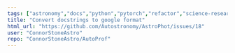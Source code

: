```yaml
---
tags: ["astronomy","docs","python","pytorch","refactor","science-research","scientific-computing"]
title: "Convert docstrings to google format"
html_url: "https://github.com/Autostronomy/AstroPhot/issues/18"
user: "ConnorStoneAstro"
repo: "ConnorStoneAstro/AutoProf"
---
```


